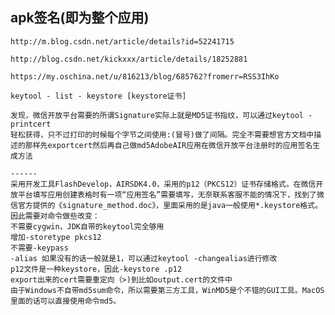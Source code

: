 ## apk签名(即为整个应用)
    http://m.blog.csdn.net/article/details?id=52241715

    http://blog.csdn.net/kickxxx/article/details/18252881

    https://my.oschina.net/u/816213/blog/685762?fromerr=RSS3IhKo

    keytool - list - keystore [keystore证书]

    发现，微信开放平台需要的所谓Signature实际上就是MD5证书指纹，可以通过keytool -printcert
    轻松获得，只不过打印的时候每个字节之间使用:(冒号)做了间隔。完全不需要想官方文档中描述的那样先exportcert然后再自己做md5AdobeAIR应用在微信开放平台注册时的应用签名生成方法

    ------
    采用开发工具FlashDevelop，AIRSDK4.0，采用的p12（PKCS12）证书存储格式。在微信开放平台填写应用创建表格时有一项“应用签名”需要填写，无奈联系客服不能的情况下，找到了微信官方提供的《signature_method.doc》，里面采用的是java一般使用*.keystore格式。
    因此需要对命令做些改变：
    不需要cygwin，JDK自带的keytool完全够用
    增加-storetype pkcs12
    不需要-keypass
    -alias 如果没有的话一般就是1，可以通过keytool -changealias进行修改
    p12文件是一种keystore，因此-keystore .p12
    export出来的cert需要重定向（>)到比如output.cert的文件中
    由于Windows不自带md5sum命令，所以需要第三方工具，WinMD5是个不错的GUI工具。MacOS里面的话可以直接使用命令md5。